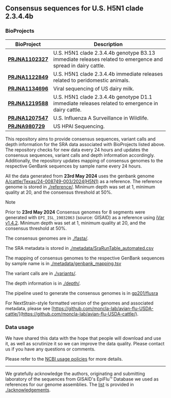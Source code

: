 ## Consensus sequences for U.S. H5N1 clade 2.3.4.4b

### BioProjects

| BioProject | Description |
| --- | --- |
| **[PRJNA1102327](https://www.ncbi.nlm.nih.gov/bioproject/PRJNA1102327)** | U.S. H5N1 clade 2.3.4.4b genotype B3.13 immediate releases related to emergence and spread in dairy cattle. |
| **[PRJNA1122849](https://www.ncbi.nlm.nih.gov/bioproject/PRJNA1122849)** | U.S. H5N1 clade 2.3.4.4b immediate releases related to peridomestic animals. |
| **[PRJNA1134696](https://www.ncbi.nlm.nih.gov/bioproject/PRJNA1134696)** | Viral sequencing of US dairy milk. |
| **[PRJNA1219588](https://www.ncbi.nlm.nih.gov/bioproject/PRJNA1219588)** | U.S. H5N1 clade 2.3.4.4b genotype D1.1 immediate releases related to emergence in dairy cattle. |
| **[PRJNA1207547](https://www.ncbi.nlm.nih.gov/bioproject/PRJNA1207547)** | U.S. Influenza A Surveillance in Wildlife. |
| **[PRJNA980729](https://www.ncbi.nlm.nih.gov/bioproject/PRJNA980729)** | US HPAI Sequencing. |

This repository aims to provide consensus sequences, variant calls and depth information for the SRA data associated with BioProjects listed above. The repository checks for new data every 24 hours and updates the consensus sequences, variant calls and depth information accordingly. Additionally, the repository updates mapping of consensus genomes to the respective GenBank sequences by sample name every 24 hours.

All the data generated from **23rd May 2024** uses the genbank genome [A/cattle/Texas/24-008749-003/2024(H5N1)](https://www.ncbi.nlm.nih.gov/nuccore/?term=A/cattle/Texas/24-008749-003/2024) as a reference. The reference genome is stored in [./reference/](./reference). Minimum depth was set at 1, minimum quality at 20, and the consensus threshold at 50%.

> [!NOTE]
> Prior to **23rd May 2024** Consensus genomes for 8 segments were generated with `EPI_ISL_19032063` (source: GISAID) as a reference using [iVar v1.4.2](https://github.com/andersen-lab/ivar). Minimum depth was set at 1, minimum quality at 20, and the consensus threshold at 50%.

The consensus genomes are in [./fasta/](./fasta).

The SRA metadata is stored in [./metadata/SraRunTable_automated.csv](./metadata/SraRunTable_automated.csv)

The mapping of consensus genomes to the respective GenBank sequences by sample name is in [./metadata/genbank_mapping.tsv](./metadata/genbank_mapping.tsv)

The variant calls are in [./variants/](./variants).

The depth information is in [./depth/](./depth).

The pipeline used to generate the consensus genomes is in [gp201/flusra](https://github.com/gp201/flusra)

For NextStrain-style formatted version of the genomes and associated metadata,  please see [https://github.com/moncla-lab/avian-flu-USDA-cattle/](https://github.com/moncla-lab/avian-flu-USDA-cattle/).

### Data usage

We have shared this data with the hope that people will download and use it, as well as scrutinize it so we can improve the data quality. Please contact us if you have any questions or comments.

Please refer to the [NCBI usage policies]( https://www.ncbi.nlm.nih.gov/home/about/policies/) for more details.

---

We gratefully acknowledge the authors, originating and submitting laboratory of the sequences from GISAID's EpiFlu™ Database we used as references for our genome assemblies. The [list](./acknowledgements/gisaid_acknowledge_table_assemby_reference_sequences.xls) is provided in [./acknowledgements](./acknowledgements).
